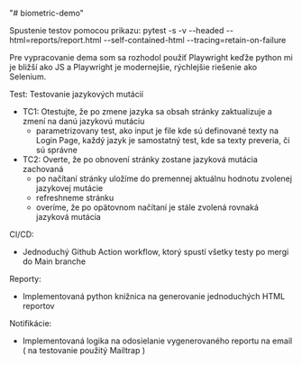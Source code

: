 "# biometric-demo" 

Spustenie testov pomocou prikazu:
pytest -s -v --headed --html=reports/report.html --self-contained-html --tracing=retain-on-failure

Pre vypracovanie dema som sa rozhodol použiť Playwright keďže python mi je bližší ako JS a Playwright je modernejšie, rýchlejšie riešenie ako Selenium.

Test:
Testovanie jazykových mutácií
- TC1: Otestujte, že po zmene jazyka sa obsah stránky zaktualizuje a zmení na danú jazykovú mutáciu
    - parametrizovany test, ako input je file kde sú definované texty na Login Page, každý jazyk je samostatný test, kde sa texty preveria, či sú správne
- TC2: Overte, že po obnovení stránky zostane jazyková mutácia zachovaná
    - po načítaní stránky uložíme do premennej aktuálnu hodnotu zvolenej jazykovej mutácie
    - refreshneme stránku
    - overíme, že po opätovnom načítaní je stále zvolená rovnaká jazyková mutácia


CI/CD:
- Jednoduchý Github Action workflow, ktorý spustí všetky testy po mergi do Main branche

Reporty:
- Implementovaná python knižnica na generovanie jednoduchých HTML reportov

Notifikácie:
- Implementovaná logika na odosielanie vygenerovaného reportu na email ( na testovanie použitý Mailtrap )
